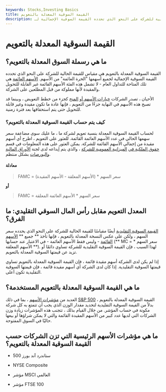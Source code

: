 ```yaml
---
keywords: Stocks,Investing Basics
title: القيمة السوقية المعدلة بالتعويم
description: ما هي القيمة السوقية المعدلة بالتعويم؟ القيمة السوقية المعدلة بالتعويم هي مقياس للقيمة الحالية للشركة على النحو الذي تحدده القيمة السوقية الإجمالية لـ
---
```


# القيمة السوقية المعدلة بالتعويم
## ما هي رسملة السوق المعدلة بالتعويم؟

القيمة السوقية المعدلة بالتعويم هي مقياس للقيمة الحالية للشركة على النحو الذي تحدده القيمة السوقية الإجمالية لجميع أسهمها "الحرة العائمة" من الأسهم. [الأسهم العائمة](/floating-stock-the-float) هي تلك المتاحة للتداول العام - لا تشمل هذه الفئة الأسهم القائمة غير القابلة للتحويل والمقيدة لأنها مملوكة من قبل المطلعين على الشركة.

الأحيان ، تصدر الشركات [خيارات الأسهم أو](/eso) [المنح](/eso) كجزء من خطط التعويض ، وبينما قد تصبح هذه الأسهم في النهاية جزءًا من التعويم ، فإنها عادة ما تكون مقيدة وغير قابلة للتحويل حتى يتم استحقاقها بعد فترة زمنية.

### كيف يتم حساب القيمة السوقية المعدلة بالتعويم؟

لحساب القيمة السوقية المعدلة بنسبة تعويم لشركة ما ، ما عليك سوى مضاعفة سعر سهمها الحالي في عدد الأسهم العائمة القائمة. للعثور على التعويم ، اطرح أي أسهم مقيدة من إجمالي الأسهم القائمة للشركة. يمكن العثور على هذه المعلومات في قسم [حقوق الملكية في](/equity) [الميزانية العمومية للشركة](/balancesheet) ، والذي يتم إيداعه لدى لجنة [الأوراق المالية والبورصات](/sec) بشكل منتظم.

#### معادلة

> FAMC = سعر السهم * (الأسهم المعلقة - الأسهم المقيدة)

**أو**

> FAMC = سعر السهم * الأسهم العائمة المعلقة

## المعدل التعويم مقابل رأس المال السوقي التقليدي: ما الفرق؟

[القيمة السوقية التقليدية](/capitalization) أيضًا مقياسًا للقيمة الحالية للشركة على النحو الذي يحدده سعر السهم ، ولكن على عكس النسخة المعدلة بالتعويم ، فإنها تأخذ ** جميع ** [الأسهم القائمة](/outstandingshares) - وليس فقط الأسهم العائمة - في الاعتبار عند حسابها (** MC = سعر السهم * الأسهم المعلقة **). لهذا السبب ، فإن القيمة السوقية التقليدية للشركة تساوي دائمًا أو تزيد عن قيمتها السوقية المعدلة بالتعويم.

إذا لم يكن لدى الشركة أسهم مقيدة قائمة ، فإن القيمة السوقية المعدلة بالتعويم تساوي قيمتها السوقية التقليدية. إذا كان لدى الشركة أي أسهم مقيدة قائمة ، فإن قيمتها السوقية التقليدية تكون أعلى.

## ما هي القيمة السوقية المعدلة بالتعويم المستخدمة؟

العديد من [مؤشرات الأسهم](/marketindex) ، بما في ذلك [S&P 500](/sp500) ، القيمة السوقية المعدلة بالتعويم بدلاً من القيمة السوقية التقليدية لتحديد مقدار الوزن الذي يجب أن تتمتع به كل شركة مكونة في حساب المؤشر. من خلال القيام بذلك ، تتجنب هذه المؤشرات زيادة وزن الشركات التي لديها عدد كبير من الأسهم المقيدة القائمة والتي لا يمكن شراؤها أو بيعها حاليًا في السوق المفتوحة.

## ما هي مؤشرات الأسهم الرئيسية التي تزن الشركات حسب القيمة السوقية المعدلة بالتعويم؟

- ستاندرد آند بورز 500

- NYSE Composite

- مؤشر MSCI العالمي

- مؤشر FTSE 100

